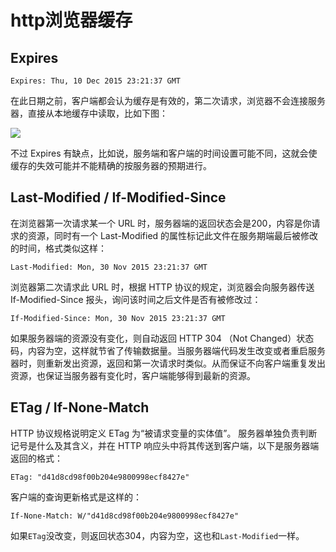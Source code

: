 # http浏览器缓存

## **Expires**

`Expires: Thu, 10 Dec 2015 23:21:37 GMT`

在此日期之前，客户端都会认为缓存是有效的，第二次请求，浏览器不会连接服务器，直接从本地缓存中读取，比如下图：

![](https://ws3.sinaimg.cn/large/006tNc79ly1fnkp51mf3yj30wq0ck3zj.jpg)

不过 Expires 有缺点，比如说，服务端和客户端的时间设置可能不同，这就会使缓存的失效可能并不能精确的按服务器的预期进行。



## **Last-Modified / If-Modified-Since**

在浏览器第一次请求某一个 URL 时，服务器端的返回状态会是200，内容是你请求的资源，同时有一个 Last-Modified 的属性标记此文件在服务期端最后被修改的时间，格式类似这样：

`Last-Modified: Mon, 30 Nov 2015 23:21:37 GMT`

浏览器第二次请求此 URL 时，根据 HTTP 协议的规定，浏览器会向服务器传送 If-Modified-Since 报头，询问该时间之后文件是否有被修改过：

`If-Modified-Since: Mon, 30 Nov 2015 23:21:37 GMT`

如果服务器端的资源没有变化，则自动返回 HTTP 304 （Not Changed）状态码，内容为空，这样就节省了传输数据量。当服务器端代码发生改变或者重启服务器时，则重新发出资源，返回和第一次请求时类似。从而保证不向客户端重复发出资源，也保证当服务器有变化时，客户端能够得到最新的资源。

## **ETag / If-None-Match**

HTTP 协议规格说明定义 ETag 为“被请求变量的实体值”。 服务器单独负责判断记号是什么及其含义，并在 HTTP 响应头中将其传送到客户端，以下是服务器端返回的格式：

`ETag: "d41d8cd98f00b204e9800998ecf8427e"`

客户端的查询更新格式是这样的：

`If-None-Match: W/"d41d8cd98f00b204e9800998ecf8427e"`

如果`ETag`没改变，则返回状态304，内容为空，这也和`Last-Modified`一样。